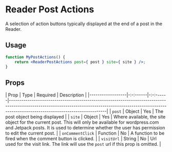 # Reader Post Actions

A selection of action buttons typically displayed at the end of a post in the Reader.

## Usage

```jsx
function MyPostActions() {
	return <ReaderPostActions post={ post } site={ site } />;
}
```

## Props

| Prop             | Type     | Required | Description                                                                                                                                                                                               |
|------------------|-:-:------|-:-:------|-----------------------------------------------------------------------------------------------------------------------------------------------------------------------------------------------------------|
| `post`           | Object   | Yes      | The post object being displayed                                                                                                                                                                           |
| `site`           | Object   | Yes      | Where available, the site object for the current post. This will only be available for wordpress.com and Jetpack posts. It is used to determine whether the user has permission to edit the current post. |
| `onCommentClick` | Function | No       | A function to be fired when the comment button is clicked.                                                                                                                                                |
| `visitUrl`       | String   | No       | Url used for the visit link. The link will use the `post` url if this prop is omitted.                                                                                                                    |
